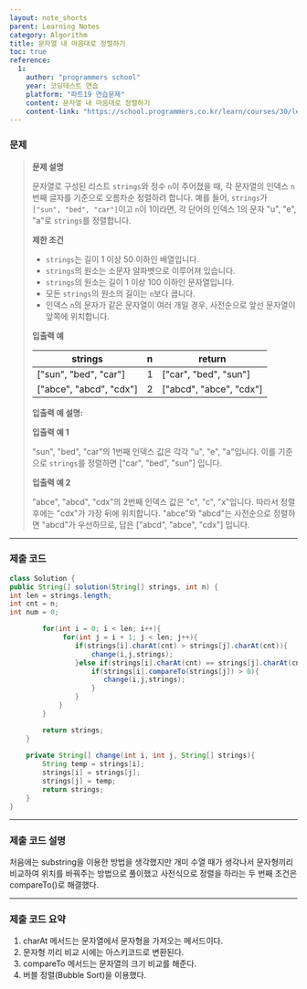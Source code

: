 ```yaml
---
layout: note_shorts
parent: Learning Notes
category: Algorithm
title: 문자열 내 마음대로 정렬하기
toc: true
reference:
  1: 
    author: "programmers school"
    year: 코딩테스트 연습
    platform: "파트19 연습문제"
    content: 문자열 내 마음대로 정렬하기
    content-link: "https://school.programmers.co.kr/learn/courses/30/lessons/12915"
---
```


### 문제

> **문제 설명**
> 
> 문자열로 구성된 리스트 `strings`와 정수 `n`이 주어졌을 때, 각 문자열의 인덱스 `n`번째 글자를 기준으로 오름차순 정렬하려 합니다. 예를 들어, `strings`가 `["sun", "bed", "car"]`이고 `n`이 1이라면, 각 단어의 인덱스 1의 문자 "u", "e", "a"로 `strings`를 정렬합니다.
>
> **제한 조건**
>
> - `strings`는 길이 1 이상 50 이하인 배열입니다.
> - `strings`의 원소는 소문자 알파벳으로 이루어져 있습니다.
> - `strings`의 원소는 길이 1 이상 100 이하인 문자열입니다.
> - 모든 `strings`의 원소의 길이는 `n`보다 큽니다.
> - 인덱스 `n`의 문자가 같은 문자열이 여러 개일 경우, 사전순으로 앞선 문자열이 앞쪽에 위치합니다.
>
> **입출력 예**
>
> | strings              | n   | return             |
> | -------------------- | --- | ------------------ |
> | ["sun", "bed", "car"]| 1   | ["car", "bed", "sun"] |
> | ["abce", "abcd", "cdx"] | 2 | ["abcd", "abce", "cdx"] |
>
> **입출력 예 설명:**
>
> **입출력 예 1**
> 
> "sun", "bed", "car"의 1번째 인덱스 값은 각각 "u", "e", "a"입니다. 이를 기준으로 `strings`를 정렬하면 ["car", "bed", "sun"] 입니다.
>
> **입출력 예 2**
> 
> "abce", "abcd", "cdx"의 2번째 인덱스 값은 "c", "c", "x"입니다. 따라서 정렬 후에는 "cdx"가 가장 뒤에 위치합니다. "abce"와 "abcd"는 사전순으로 정렬하면 "abcd"가 우선하므로, 답은 ["abcd", "abce", "cdx"] 입니다.

---

### 제출 코드

```java
class Solution {
public String[] solution(String[] strings, int n) {
int len = strings.length;
int cnt = n;
int num = 0;

        for(int i = 0; i < len; i++){
             for(int j = i + 1; j < len; j++){
                if(strings[i].charAt(cnt) > strings[j].charAt(cnt)){
                    change(i,j,strings);
                }else if(strings[i].charAt(cnt) == strings[j].charAt(cnt)){
                    if(strings[i].compareTo(strings[j]) > 0){
                       change(i,j,strings);
                    }
                }
            }
        }

        return strings;
    }
    
    private String[] change(int i, int j, String[] strings){
        String temp = strings[i];
        strings[i] = strings[j];
        strings[j] = temp;
        return strings;
    }
}
```

---

### 제출 코드 설명

처음에는 substring을 이용한 방법을 생각했지만 개미 수열 때가 생각나서 문자형끼리 비교하여 위치를 바꿔주는 방법으로 풀이했고 사전식으로 정렬을 하라는 두 번째 조건은 compareTo()로 해결했다.

---

### 제출 코드 요약
1. charAt 메서드는 문자열에서 문자형을 가져오는 메서드이다.
2. 문자형 끼리 비교 시에는 아스키코드로 변환된다.
3. compareTo 메서드는 문자열의 크기 비교를 해준다.
4. 버블 정렬(Bubble Sort)을 이용했다.